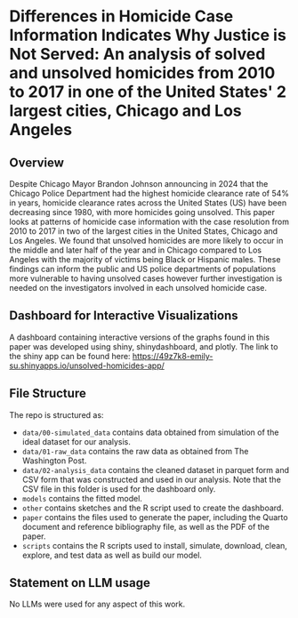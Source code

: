 # Differences in Homicide Case Information Indicates Why Justice is Not Served: An analysis of solved and unsolved homicides from 2010 to 2017 in one of the United States' 2 largest cities, Chicago and Los Angeles

## Overview

Despite Chicago Mayor Brandon Johnson announcing in 2024 that the Chicago Police Department had the highest homicide clearance rate of 54% in years, homicide clearance rates across the United States (US) have been decreasing since 1980, with more homicides going unsolved. This paper looks at patterns of homicide case information with the case resolution from 2010 to 2017 in two of the largest cities in the United States, Chicago and Los Angeles. We found that unsolved homicides are more likely to occur in the middle and later half of the year and in Chicago compared to Los Angeles with the majority of victims being Black or Hispanic males. These findings can inform the public and US police departments of populations more vulnerable to having unsolved cases however further investigation is needed on the investigators involved in each unsolved homicide case.

## Dashboard for Interactive Visualizations 

A dashboard containing interactive versions of the graphs found in this paper was developed using shiny, shinydashboard, and plotly. The link to the shiny app can be found here: https://49z7k8-emily-su.shinyapps.io/unsolved-homicides-app/

## File Structure

The repo is structured as:
-   `data/00-simulated_data` contains data obtained from simulation of the ideal dataset for our analysis.
-   `data/01-raw_data` contains the raw data as obtained from The Washington Post.
-   `data/02-analysis_data` contains the cleaned dataset in parquet form and CSV form that was constructed and used in our analysis. Note that the CSV file in this folder is used for the dashboard only. 
-   `models` contains the fitted model. 
-   `other` contains sketches and the R script used to create the dashboard.
-   `paper` contains the files used to generate the paper, including the Quarto document and reference bibliography file, as well as the PDF of the paper. 
-   `scripts` contains the R scripts used to install, simulate, download, clean, explore, and test data as well as build our model.


## Statement on LLM usage

No LLMs were used for any aspect of this work.
